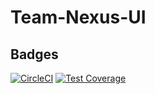 # Team-Nexus-UI

## Badges
[![CircleCI](https://circleci.com/gh/Cavdy/Team-Nexus-UI.svg?style=svg)](https://circleci.com/gh/Cavdy/Team-Nexus-UI) [![Test Coverage](https://api.codeclimate.com/v1/badges/b26050dfe61236e9c6aa/test_coverage)](https://codeclimate.com/github/Cavdy/Team-Nexus-UI/test_coverage)